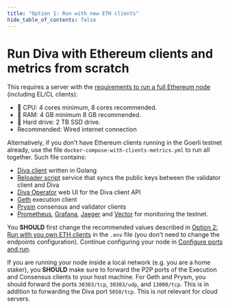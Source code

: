 ```yaml
---
title: "Option 1: Run with new ETH clients"
hide_table_of_contents: false
---
```


# Run Diva with Ethereum clients and metrics from scratch

This requires a server with the [requirements to run a full Ethereum node](https://ethereum.org/en/run-a-node/) (including EL/CL clients):
  - 🤖 CPU: 4 cores minimum, 8 cores recommended.
  - 🧠 RAM: 4 GB minimum 8 GB recommended.
  - 🍱 Hard drive: 2 TB SSD drive.
  - Recommended: Wired internet connection

Alternatively, if you don't have Ethereum clients running in the Goerli testnet already, use the file `docker-compose-with-clients-metrics.yml` to run all together. Such file contains:

- [Diva client](https://hub.docker.com/r/diva/diva) written in Golang
- [Reloader script](https://hub.docker.com/r/diva/reloader) service that syncs the public keys between the validator client and Diva
- [Diva Operator](https://hub.docker.com/r/diva/operator-ui) web UI for the Diva client API
- [Geth](https://github.com/ethereum/go-ethereum) execution client
- [Prysm](https://github.com/prysmaticlabs/prysm) consensus and validator clients
- [Prometheus](https://prometheus.io/), [Grafana](https://grafana.com/), [Jaeger](https://www.jaegertracing.io/) and [Vector](https://vector.dev/) for monitoring the testnet.

You **SHOULD** first change the recommended values described in [Option 2: Run with you own ETH clients](own-clients) in the `.env` file (you don't need to change the endpoints configuration). Continue configuring your node in [Configure ports and run](configure).

If you are running your node inside a local network (e.g. you are a home staker), you **SHOULD** make sure to forward the P2P ports of the Execution and Consensus clients to your host machine. For Geth and Prysm, you should forward the ports `30303/tcp`, `30303/udp`, and `13000/tcp`. This is in addition to forwarding the Diva port `5050/tcp`. This is not relevant for cloud servers.

